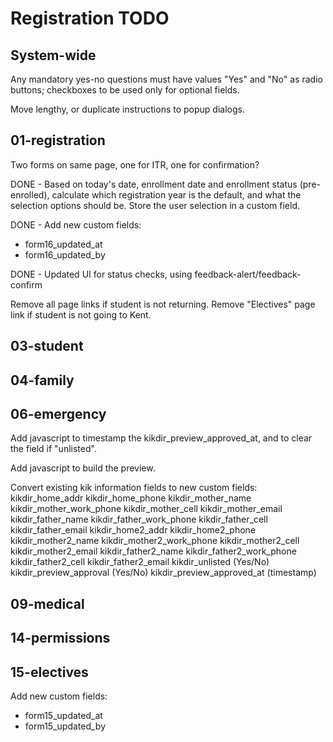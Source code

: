Registration TODO
=================

System-wide
-----------
Any mandatory yes-no questions must have values "Yes" and "No" as 
radio buttons; checkboxes to be used only for optional fields.

Move lengthy, or duplicate instructions to popup dialogs.


01-registration
---------------
Two forms on same page, one for ITR, one for confirmation?

DONE - Based on today's date, enrollment date and enrollment status 
(pre-enrolled), calculate which registration year is the default, and 
what the selection options should be.  Store the user selection in a custom 
field.

DONE - Add new custom fields: 
* form16\_updated\_at
* form16\_updated\_by

DONE - Updated UI for status checks, using feedback-alert/feedback-confirm

Remove all page links if student is not returning.
Remove "Electives" page link if student is not going to Kent.

03-student
----------

04-family
---------

06-emergency
------------
Add javascript to timestamp the kikdir\_preview\_approved\_at, 
and to clear the field if "unlisted".

Add javascript to build the preview.

Convert existing kik information fields to new custom fields:
kikdir\_home\_addr
kikdir\_home\_phone
kikdir\_mother\_name
kikdir\_mother\_work_phone
kikdir\_mother\_cell
kikdir\_mother\_email
kikdir\_father\_name
kikdir\_father\_work_phone
kikdir\_father\_cell
kikdir\_father\_email
kikdir\_home2\_addr
kikdir\_home2\_phone
kikdir\_mother2\_name
kikdir\_mother2\_work_phone
kikdir\_mother2\_cell
kikdir\_mother2\_email
kikdir\_father2\_name
kikdir\_father2\_work_phone
kikdir\_father2\_cell
kikdir\_father2\_email
kikdir\_unlisted (Yes/No)
kikdir\_preview\_approval (Yes/No)
kikdir\_preview\_approved\_at (timestamp)


09-medical
----------

14-permissions
--------------

15-electives
------------
Add new custom fields:
* form15\_updated\_at 
* form15\_updated\_by 